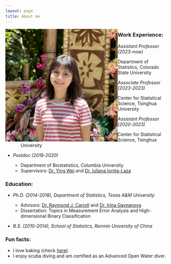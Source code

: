 ```yaml
---
layout: page
title: About me
---
```



<img align="left" src="/img/TianyingWang.jpg" alt="" width="350">


### Work Experience:

   - _Assistant Professor (2023-now)_
       - Department of Statistics, Colorado State University
         
   - _Associate Professor (2023-2023)_
       - Center for Statistical Science, Tsinghua University
         
   - _Assistant Professor (2020-2023)_
       - Center for Statistical Science, Tsinghua University
         
   - _Postdoc (2018-2020)_
       - Department of Biostatistics, Columbia University   
       - Supervisors: [Dr. Ying Wei](https://yingweistat.com/) and [Dr. Iuliana Ionita-Laza](http://www.columbia.edu/~ii2135/)
       

### Education:

   - _Ph.D. (2014-2018), Department of Statistics, Texas A&M University_   
       - Advisors: [Dr. Raymond J. Carroll](https://www.stat.tamu.edu/~carroll/) and [Dr. Irina Gaynanova](https://irinagain.github.io/)       
       - Dissertation: Topics in Measurement Error Analysis and High-dimensional Binary Classification
              
   - _B.S. (2010-2014), School of Statistics, Renmin University of China_   
 
### Fun facts:

  - I love baking (check [here](https://tianyingw.github.io/Instagram/)).  
  - I enjoy scuba diving and am certified as an Advanced Open Water diver.


